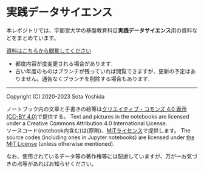 # 実践データサイエンス

本レポジトリでは、宇都宮大学の基盤教育科目**実践データサイエンス**用の資料などをまとめています。

[資料はこちらから閲覧してください](https://sotayoshida.github.io/Lecture_DataScience/)

- 都度内容が度変更される場合があります.  
- 古い年度のものはブランチが残っていれば閲覧できますが、更新の予定はありません。通告なくブランチを削除する場合もあります.

---
Copyright (C) 2020-2023 Sota Yoshida

ノートブック内の文章と手書きの絵等は[クリエイティブ・コモンズ 4.0 表示](https://creativecommons.org/licenses/by/4.0/deed.ja) [(CC-BY 4.0)](https://creativecommons.org/licenses/by/4.0/deed.en)で提供する。
Text and pictures in the notebooks are licensed under a Creative Commons Attribution 4.0 International License.  
ソースコード(notebook内含む)は(原則)、[MITライセンス](https://opensource.org/licenses/MIT)で提供します。
The source codes (including ones in Jupyter notebooks) are licensed under [the MIT License](https://opensource.org/licenses/MIT) (unless otherwise mentioned).

なお、使用されているデータ等の著作権等には配慮していますが、万が一お気づきの点等があればお知らせください。
